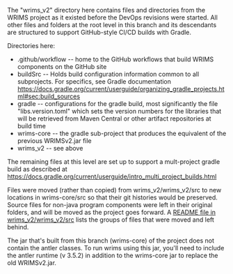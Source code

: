 The "wrims_v2" directory here contains files and directories from the WRIMS project as it existed before the DevOps revisions were started.
All other files and folders at the root level in this branch and its descendants are structured to support GitHub-style CI/CD builds with Gradle.

Directories here:
-  .github/workflow -- home to the GitHub workflows that build WRIMS components on the GitHub site
-  buildSrc -- Holds build configuration information common to all subprojects. For specifics, see Gradle documentation https://docs.gradle.org/current/userguide/organizing_gradle_projects.html#sec:build_sources
-  gradle -- configurations for the gradle build, most significantly the file "libs.version.toml" which sets the version numbers for the libraries that will be retrieved from Maven Central or other artifact repositories at build time
-  wrims-core -- the gradle sub-project that produces the equivalent of the previous WRIMSv2.jar file
-  wrims_v2 -- see above

The remaining files at this level are set up to support a mult-project gradle build as described at https://docs.gradle.org/current/userguide/intro_multi_project_builds.html

Files were moved (rather than copied) from wrims_v2/wrims_v2/src to new locations in wrims-core/src so that their git histories would be preserved. Source files for non-java program components were left in their original folders, and will be moved as the project goes forward. A [README file in wrims_v2/wrims_v2/src](./wrims_v2/wrims_v2/src/README.md) lists the groups of files that were moved and left behind.

The jar that's built from this branch (wrims-core) of the project does not contain the 
antler classes. To run wrims using this jar, you'll need to include the antler runtime (v 3.5.2) 
in addition to the wrims-core jar to replace the old WRIMSv2.jar.

